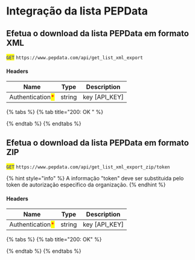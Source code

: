 # Integração da lista PEPData

## Efetua o download da lista PEPData em formato XML

<mark style="color:blue;">`GET`</mark> `https://www.pepdata.com/api/get_list_xml_export`

#### Headers

| Name                                             | Type   | Description     |
| ------------------------------------------------ | ------ | --------------- |
| Authentication<mark style="color:red;">\*</mark> | string | key \[API\_KEY] |

{% tabs %}
{% tab title="200: OK " %}

{% endtab %}
{% endtabs %}

## Efetua o download da lista PEPData em formato ZIP

<mark style="color:blue;">`GET`</mark> `https://www.pepdata.com/api/get_list_xml_export_zip/token`

{% hint style="info" %}
A informação "token" deve ser substituida pelo token de autorização especifico da organização.&#x20;
{% endhint %}

#### Headers

| Name                                             | Type   | Description     |
| ------------------------------------------------ | ------ | --------------- |
| Authentication<mark style="color:red;">\*</mark> | string | key \[API\_KEY] |

{% tabs %}
{% tab title="200: OK" %}

{% endtab %}
{% endtabs %}
